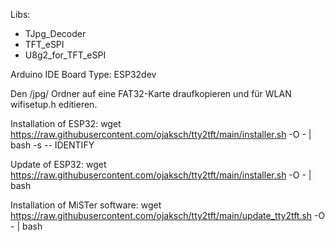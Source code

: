 Libs:
- TJpg_Decoder
- TFT_eSPI
- U8g2_for_TFT_eSPI

Arduino IDE Board Type: ESP32dev


Den /jpg/ Ordner auf eine FAT32-Karte draufkopieren und für WLAN wifisetup.h editieren.



Installation of ESP32:
wget https://raw.githubusercontent.com/ojaksch/tty2tft/main/installer.sh -O - | bash -s -- IDENTIFY

Update of ESP32:
wget https://raw.githubusercontent.com/ojaksch/tty2tft/main/installer.sh -O - | bash

Installation of MiSTer software:
wget https://raw.githubusercontent.com/ojaksch/tty2tft/main/update_tty2tft.sh -O - | bash

